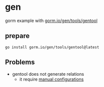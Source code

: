 # gen

gorm example with [gorm.io/gen/tools/gentool](https://github.com/go-gorm/gen/tree/master/tools/gentool)

## prepare

```console
go install gorm.io/gen/tools/gentool@latest
```

## Problems

- gentool does not generate relations
  - it require [manual configurations](https://github.com/go-gorm/gen/issues/607#issuecomment-1427671010)
